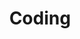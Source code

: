 ---
title: "Coding"
layout: category-Coding
permalink: /Coding/
author_profile: true
sidebar_main: ture
classes: wide
taxonomy: Coding
---